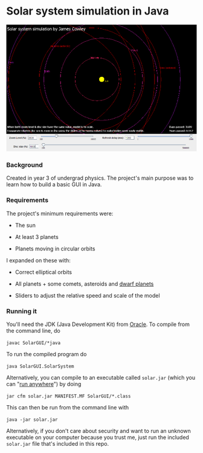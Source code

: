 # Solar system simulation in Java

![Preview](./solar.png?raw=true)

### Background
Created in year 3 of undergrad physics. The project's main purpose was to learn how to build a basic GUI in Java.

### Requirements
The project's minimum requirements were:

* The sun

* At least 3 planets

* Planets moving in circular orbits

I expanded on these with:

* Correct elliptical orbits

* All planets + some comets, asteroids and [dwarf planets](http://i.imgur.com/aAt54Nm.jpg)

* Sliders to adjust the relative speed and scale of the model

### Running it

You'll need the JDK (Java Development Kit) from [Oracle](http://www.oracle.com). To compile from the command line, do

`javac SolarGUI/*java`

To run the compiled program do

`java SolarGUI.SolarSystem`

Alternatively, you can compile to an executable called `solar.jar` (which you can "[run anywhere](https://en.wikipedia.org/wiki/Write_once,_run_anywhere)") by doing

`jar cfm solar.jar MANIFEST.MF SolarGUI/*.class`

This can then be run from the command line with

`java -jar solar.jar`

Alternatively, if you don't care about security and want to run an unknown executable on your computer because you trust me, just run the included `solar.jar` file that's included in this repo.
